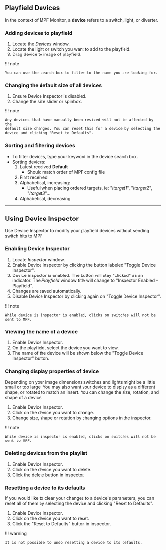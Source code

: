 ## Playfield Devices

In the context of MPF Monitor, a **device** refers to a switch,
light, or diverter.

### Adding devices to playfield

1.  Locate the *Devices* window.
2.  Locate the light or switch you want to add to the playfield.
3.  Drag device to image of playfield.

!!! note

    You can use the search box to filter to the name you are looking for.

### Changing the default size of all devices

1.  Ensure Device Inspector is disabled.
2.  Change the size slider or spinbox.

!!! note

    Any devices that have manually been resized will not be affected by the
    default size changes. You can reset this for a device by selecting the
    device and clicking "Reset to Defaults".

### Sorting and filtering devices

* To filter devices, type your keyword in the device search box.
* Sorting devices:
    1.  Latest received **Default**
        * Should match order of MPF config file
    2.  First received
    3.  Alphabetical, increasing:
        * Useful when placing ordered targets, ie: "*ltarget1*",
            "*ltarget2*", "*ltarget3*"...
    4.  Alphabetical, decreasing

------------------------------------------------------------------------

## Using Device Inspector

Use Device Inspector to modify your playfield devices without sending
switch hits to MPF

### Enabling Device Inspector

1.  Locate *Inspector* window.
2.  Enable Device Inspector by clicking the button labeled "Toggle
    Device Inspector".
3.  Device inspector is enabled. The button will stay "clicked" as an
    indicator. The *Playfield* window title will change to "Inspector
    Enabled - Playfield".
4.  Changes are saved automatically.
5.  Disable Device Inspector by clicking again on "Toggle Device
    Inspector".

!!! note

    While device is inspector is enabled, clicks on switches will not be
    sent to MPF.

### Viewing the name of a device

1.  Enable Device Inspector.
2.  On the playfield, select the device you want to view.
3.  The name of the device will be shown below the "Toggle Device
    Inspector" button.

### Changing display properties of device

Depending on your image dimensions switches and lights might be a little
small or too large. You may also want your device to display as a
different shape, or rotated to match an insert. You can change the size,
rotation, and shape of a device.

1.  Enable Device Inspector.
2.  Click on the device you want to change.
3.  Change size, shape or rotation by changing options in the inspector.

!!! note

    While device is inspector is enabled, clicks on switches will not be
    sent to MPF.

### Deleting devices from the playlist

1.  Enable Device Inspector.
2.  Click on the device you want to delete.
3.  Click the delete button in inspector.

### Resetting a device to its defaults

If you would like to clear your changes to a device's parameters, you
can reset all of them by selecting the device and clicking "Reset to
Defaults".

1.  Enable Device Inspector.
2.  Click on the device you want to reset.
3.  Click the "Reset to Defaults" button in inspector.

!!! warning

    It is not possible to undo resetting a device to its defaults.
